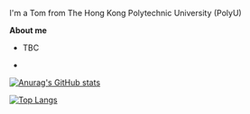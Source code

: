 I'm a Tom from The Hong Kong Polytechnic University (PolyU)

**About me**

- TBC

- 

[![Anurag's GitHub stats](https://github-readme-stats.vercel.app/api?username=TonnyWong1052&theme=react&show_icons=true&&count_private=true)](https://github.com/anuraghazra/github-readme-stats)

[![Top Langs](https://github-readme-stats.vercel.app/api/top-langs/?username=TonnyWong1052&theme=react&langs_count=8&layout=compact)](https://github.com/anuraghazra/github-readme-stats)
